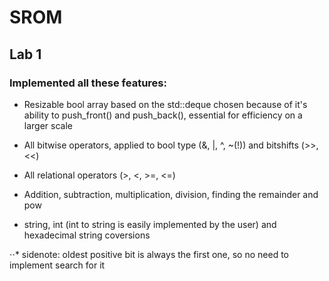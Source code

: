 # SROM 
## Lab 1
### Implemented all these features:

* Resizable bool array based on the std::deque<bool> chosen because of it's ability to push_front() and push_back(), essential for efficiency on a larger scale

* All bitwise operators, applied to bool type (&, |, ^, ~(!)) and bitshifts (>>, <<)

* All relational operators (>, <, >=, <=)

* Addition, subtraction, multiplication, division, finding the remainder and pow

* string, int (int to string is easily implemented by the user) and hexadecimal string coversions

⋅⋅* sidenote: oldest positive bit is always the first one, so no need to implement search for it
